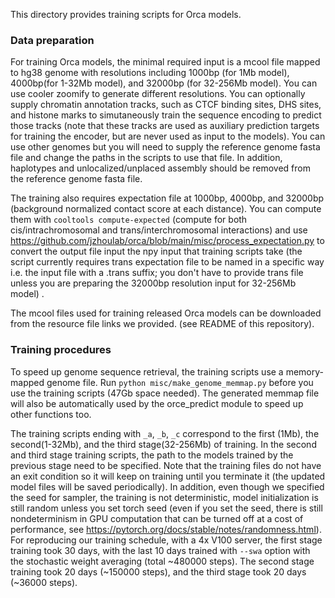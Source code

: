 This directory provides training scripts for Orca models. 

### Data preparation
For training Orca models, the minimal required input is a mcool file mapped to hg38 genome with resolutions including 1000bp (for 1Mb model), 4000bp(for 1-32Mb model), and 32000bp (for 32-256Mb model). You can use cooler zoomify to generate different resolutions. You can optionally supply chromatin annotation tracks, such as CTCF binding sites, DHS sites, and histone marks to simutaneously train the sequence encoding to predict those tracks (note that these tracks are used as auxiliary prediction targets for training the encoder, but are never used as input to the models). You can use other genomes but you will need to supply the reference genome fasta file and change the paths in the scripts to use that file. In addition, haplotypes and unlocalized/unplaced assembly should be removed from the reference genome fasta file.

The training also requires expectation file at 1000bp, 4000bp, and 32000bp (background normalized contact score at each distance). You can compute them with `cooltools compute-expected` (compute for both cis/intrachromosomal and trans/interchromosomal interactions) and use https://github.com/jzhoulab/orca/blob/main/misc/process_expectation.py to convert the output file input the npy input that training scripts take (the script currently requires trans expectation file to be named in a specific way i.e. the input file with a .trans suffix; you don't have to provide trans file unless you are preparing the 32000bp resolution input for 32-256Mb model) .

The mcool files used for training released Orca models can be downloaded from the resource file links we provided. (see README of this repository).

### Training procedures

To speed up genome sequence retrieval, the training scripts use a memory-mapped genome file. Run `python misc/make_genome_memmap.py` before you use the training scripts (47Gb space needed). The generated memmap file will also be automatically used by the orce_predict module to speed up other functions too.

The training scripts ending with `_a`, `_b`, `_c` correspond to the first (1Mb), the second(1-32Mb), and the third stage(32-256Mb) of training. In the second and third stage training scripts, the path to the models trained by the previous stage need to be specified.  Note that the training files do not have an exit condition so it will keep on training until you terminate it (the updated model files will be saved periodically). In addition, even though we specified the seed for sampler, the training is not deterministic, model initialization is still random unless you set torch seed (even if you set the seed, there is still nondeterminism in GPU computation that can be turned off at a cost of performance, see https://pytorch.org/docs/stable/notes/randomness.html). For reproducing our training schedule, with a 4x V100 server, the first stage training took 30 days, with the last 10 days trained with `--swa` option with the stochastic weight averaging (total ~480000 steps). The second stage training took 20 days (~150000 steps), and the third stage took 20 days (~36000 steps).
